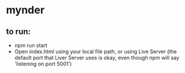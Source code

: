 # mynder

## to run:

- npm run start
- Open index.html using your local file path, or using Live Server (the default port that Liver Server uses is okay, even though npm will say 'listening on port 5001')

